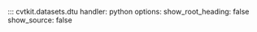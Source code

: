 ::: cvtkit.datasets.dtu
    handler: python
    options:
        show_root_heading: false
        show_source: false

